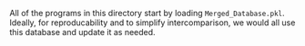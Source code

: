 All of the programs in this directory start by loading `Merged_Database.pkl`. Ideally, for reproducability and to simplify intercomparison, we would all use this database and update it as needed.
